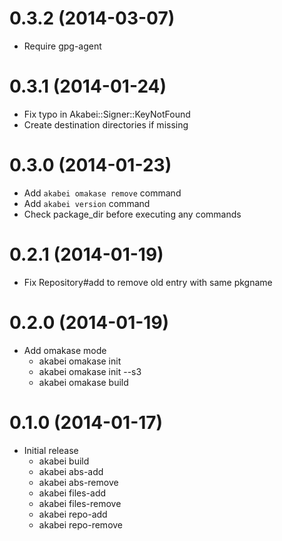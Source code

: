 # 0.3.2 (2014-03-07)
- Require gpg-agent

# 0.3.1 (2014-01-24)
- Fix typo in Akabei::Signer::KeyNotFound
- Create destination directories if missing

# 0.3.0 (2014-01-23)
- Add `akabei omakase remove` command
- Add `akabei version` command
- Check package_dir before executing any commands

# 0.2.1 (2014-01-19)
- Fix Repository#add to remove old entry with same pkgname

# 0.2.0 (2014-01-19)
- Add omakase mode
    - akabei omakase init
    - akabei omakase init --s3
    - akabei omakase build

# 0.1.0 (2014-01-17)
- Initial release
    - akabei build
    - akabei abs-add
    - akabei abs-remove
    - akabei files-add
    - akabei files-remove
    - akabei repo-add
    - akabei repo-remove
